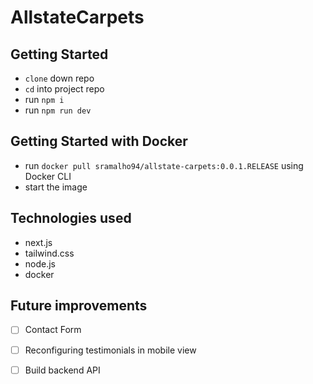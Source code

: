 # AllstateCarpets

## Getting Started
- `clone` down repo 
- `cd` into project repo
- run `npm i`
- run `npm run dev`

## Getting Started with Docker
- run `docker pull sramalho94/allstate-carpets:0.0.1.RELEASE` using Docker CLI
- start the image

## Technologies used
- next.js
- tailwind.css
- node.js
- docker

## Future improvements
- [ ] Contact Form 
- [ ] Reconfiguring testimonials in mobile view 
- [ ] Build backend API

